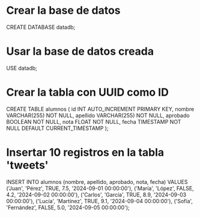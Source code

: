 # Crear la base de datos
CREATE DATABASE datadb;

# Usar la base de datos creada
USE datadb;

# Crear la tabla con UUID como ID
CREATE TABLE alumnos (
    id INT AUTO_INCREMENT PRIMARY KEY,
    nombre VARCHAR(255) NOT NULL,
    apellido VARCHAR(255) NOT NULL,
    aprobado BOOLEAN NOT NULL,
    nota FLOAT NOT NULL,
    fecha TIMESTAMP NOT NULL DEFAULT CURRENT_TIMESTAMP
);



# Insertar 10 registros en la tabla 'tweets'
INSERT INTO alumnos (nombre, apellido, aprobado, nota, fecha) VALUES
('Juan', 'Pérez', TRUE, 7.5, '2024-09-01 00:00:00'),
('María', 'López', FALSE, 4.2, '2024-09-02 00:00:00'),
('Carlos', 'García', TRUE, 8.9, '2024-09-03 00:00:00'),
('Lucía', 'Martínez', TRUE, 9.1, '2024-09-04 00:00:00'),
('Sofía', 'Fernández', FALSE, 5.0, '2024-09-05 00:00:00');